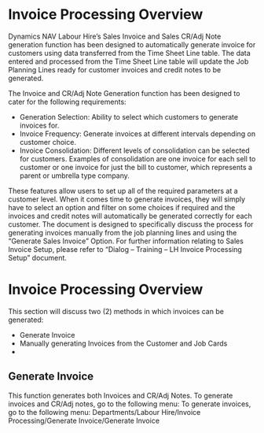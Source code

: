 

# Invoice Processing Overview

Dynamics NAV Labour Hire’s Sales Invoice and Sales CR/Adj Note generation function has been designed to automatically generate invoice for customers using data transferred from the Time Sheet Line table.  The data entered and processed from the Time Sheet Line table will update the Job Planning Lines ready for customer invoices and credit notes to be generated.  

The Invoice and CR/Adj Note Generation function has been designed to cater for the following requirements:
-	Generation Selection: Ability to select which customers to generate invoices for.
-	Invoice Frequency: Generate invoices at different intervals depending on customer    choice.
-	Invoice Consolidation: Different levels of consolidation can be selected for customers.  Examples of consolidation are one invoice for each sell to customer or one invoice for just the bill to customer, which represents a parent or umbrella type company.

These features allow users to set up all of the required parameters at a customer level.  When it comes time to generate invoices, they will simply have to select an option and filter on some choices if required and the invoices and credit notes will automatically be generated correctly for each customer.
The document is designed to specifically discuss the process for generating invoices manually from the job planning lines and using the “Generate Sales Invoice” Option.  For further information relating to Sales Invoice Setup, please refer to “Dialog – Training – LH Invoice Processing Setup” document.

 # Invoice Processing Overview
This section will discuss two (2) methods in which invoices can be generated:
-	 Generate Invoice 
-	 Manually generating Invoices from the Customer and Job Cards
-	
## Generate Invoice
This function generates both Invoices and CR/Adj Notes.  To generate invoices and CR/Adj notes, go to the following menu:
To generate invoices, go to the following menu:
Departments/Labour Hire/Invoice Processing/Generate Invoice/Generate Invoice




































